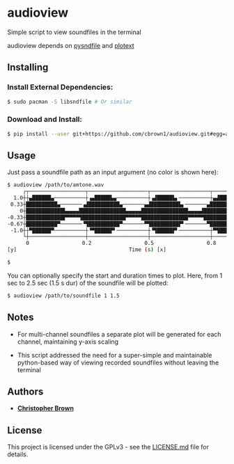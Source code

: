 # audioview

Simple script to view soundfiles in the terminal

audioview depends on [pysndfile](https://forge-2.ircam.fr/roebel/pysndfile) and [plotext](https://github.com/piccolomo/plotext)

## Installing

### Install External Dependencies:

```bash
$ sudo pacman -S libsndfile # Or similar
```

### Download and Install:

```bash
$ pip install --user git+https://github.com/cbrown1/audioview.git#egg=audioview
```

## Usage

Just pass a soundfile path as an input argument (no color is shown here):

```bash
$ audioview /path/to/amtone.wav
     ┌┬──────────────────┬───────────────────┬───────────────────┬──────────────────┬┐
  1.0┼┼▄██████▄──────────┼▗▄█████▙▄──────────┼▗▟█████▙▖──────────┼▄▟█████▄▖─────────┼┤
 0.33┼██████████▄───────▗▟██████████▄───────▄▟█████████▙▖───────▄██████████▙▖──────▗▄┤
    0┼████████████▙▄▄▄▄███████████████▄▄▄▄▄███████████████▄▄▄▄▟██████████████▙▄▄▄▄▟██┤
-0.33┼████████████▛▀▀▀▀▜██████████████▀▀▀▀▀███████████████▀▀▀▀▀██████████████▛▀▀▀▀▜██┤
-0.67┼██████████▀───────▝▜██████████▀───────▀▜█████████▛▘───────▀██████████▛▘──────▝▀┤
 -1.0┼┼▀██████▀──────────┼▝▀█████▛▘──────────┼▝▜█████▛▘──────────┼▀▜█████▀▘─────────┼┤
     └┼──────────────────┼───────────────────┼───────────────────┼──────────────────┼┘
      0                 0.2                 0.5                 0.8                 1 
[y]                                    Time (s) [x]                                   

$ 
```

You can optionally specify the start and duration times to plot. Here, from 1 sec to 2.5 sec (1.5 s dur) of the soundfile will be plotted:

```bash
$ audioview /path/to/soundfile 1 1.5 
```

## Notes

- For multi-channel soundfiles a separate plot will be generated for each channel, maintaining y-axis scaling

- This script addressed the need for a super-simple and maintainable python-based way of viewing recorded soundfiles without leaving the terminal


## Authors

- [**Christopher Brown**](https://github.com/cbrown1)


## License

This project is licensed under the GPLv3 - see the [LICENSE.md](LICENSE.md) file for details.
